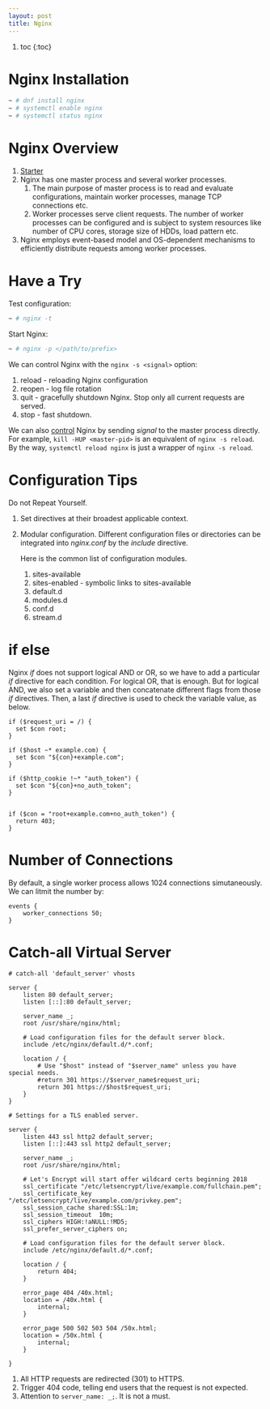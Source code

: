 ```yaml
---
layout: post
title: Nginx
---
```


1. toc
{:toc}

# Nginx Installation #

```bash
~ # dnf install nginx
~ # systemctl enable nginx
~ # systemctl status nginx
```

# Nginx Overview #

1. [Starter](https://nginx.org/en/docs/beginners_guide.html)
2. Nginx has one master process and several worker processes.
   1. The main purpose of master process is to read and evaluate configurations, maintain worker processes, manage TCP connections etc.
   2. Worker processes serve client requests. The number of worker processes can be configured and is subject to system resources like number of CPU cores, storage size of HDDs, load pattern etc.
3. Nginx employs event-based model and OS-dependent mechanisms to efficiently distribute requests among worker processes.

# Have a Try #

Test configuration:

```bash
~ # nginx -t
```

Start Nginx:

```bash
~ # nginx -p </path/to/prefix>
```

We can control Nginx with the `nginx -s <signal>` option:

1. reload - reloading Nginx configuration
2. reopen - log file rotation
3. quit - gracefully shutdown Nginx. Stop only all current requests are served.
4. stop - fast shutdown.

We can also [control](https://nginx.org/en/docs/control.html) Nginx by sending *signal* to the master process directly. For example, `kill -HUP <master-pid>` is an equivalent of `nginx -s reload`. By the way, `systemctl reload nginx` is just a wrapper of `nginx -s reload`.

# Configuration Tips #

Do not Repeat Yourself.

1. Set directives at their broadest applicable context.
2. Modular configuration. Different configuration files or directories can be integrated into _nginx.conf_ by the _include_ directive.

   Here is the common list of configuration modules.

   1. sites-available
   2. sites-enabled - symbolic links to sites-available
   3. default.d
   4. modules.d
   5. conf.d
   6. stream.d

# if else #

Nginx *if* does not support logical AND or OR, so we have to add a particular *if* directive for each condition. For logical OR, that is enough. But for logical AND, we also set a variable and then concatenate different flags from those *if* directives. Then, a last *if* directive is used to check the variable value, as below.

```
if ($request_uri = /) {
  set $con root;
}

if ($host ~* example.com) {
  set $con "${con}+example.com";
}

if ($http_cookie !~* "auth_token") {
  set $con "${con}+no_auth_token";
}


if ($con = "root+example.com+no_auth_token") {
  return 403;
}
```

# Number of Connections #

By default, a single worker process allows 1024 connections simutaneously. We can litmit the number by:

```
events {
    worker_connections 50;
}
```

# Catch-all Virtual Server #

```
# catch-all 'default_server' vhosts

server {
    listen 80 default_server;
    listen [::]:80 default_server;

    server_name _;
    root /usr/share/nginx/html;

    # Load configuration files for the default server block.
    include /etc/nginx/default.d/*.conf;

    location / {
	    # Use "$host" instead of "$server_name" unless you have special needs.
        #return 301 https://$server_name$request_uri;
        return 301 https://$host$request_uri;
    }
}

# Settings for a TLS enabled server.

server {
    listen 443 ssl http2 default_server;
    listen [::]:443 ssl http2 default_server;

    server_name _;
    root /usr/share/nginx/html;

    # Let's Encrypt will start offer wildcard certs beginning 2018
    ssl_certificate "/etc/letsencrypt/live/example.com/fullchain.pem";
    ssl_certificate_key "/etc/letsencrypt/live/example.com/privkey.pem";
    ssl_session_cache shared:SSL:1m;
    ssl_session_timeout  10m;
    ssl_ciphers HIGH:!aNULL:!MD5;
    ssl_prefer_server_ciphers on;

    # Load configuration files for the default server block.
    include /etc/nginx/default.d/*.conf;

    location / {
        return 404;
    }

    error_page 404 /40x.html;
    location = /40x.html {
        internal;
    }

    error_page 500 502 503 504 /50x.html;
    location = /50x.html {
        internal;
    }

}
```

1. All HTTP requests are redirected (301) to HTTPS.
2. Trigger 404 code, telling end users that the request is not expected.
3. Attention to `server_name: _;`. It is not a must.
